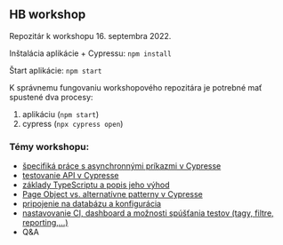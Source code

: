 ## HB workshop

Repozitár k workshopu 16. septembra 2022.

Inštalácia aplikácie + Cypressu:
```npm install```

Štart aplikácie:
```npm start```

K správnemu fungovaniu workshopového repozitára je potrebné mať spustené dva procesy:
1. aplikáciu (`npm start`)
2. cypress (`npx cypress open`)

### Témy workshopu:
- [špecifiká práce s asynchronnými príkazmi v Cypresse](./cypress/e2e/01_specifika_testovania/)
- [testovanie API v Cypresse](./cypress/e2e/02_api_testing/)
- [základy TypeScriptu a popis jeho výhod](./cypress/e2e/03_typescript/)
- [Page Object vs. alternatívne patterny v Cypresse](./cypress/e2e/04_patterny/)
- [pripojenie na databázu a konfigurácia](./cypress/e2e/05_db_konfiguracia/)
- [nastavovanie CI, dashboard a možnosti spúšťania testov (tagy, filtre, reporting,...)](./cypress/e2e/06_spustanie_ci/)
- Q&A
